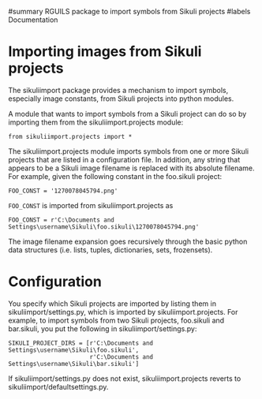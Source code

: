 ﻿#summary RGUILS package to import symbols from Sikuli projects
#labels Documentation

# Importing images from Sikuli projects #

The sikuliimport package provides a mechanism to import symbols, especially image constants, from Sikuli projects into python modules.

A module that wants to import symbols from a Sikuli project can do so by importing them from the sikuliimport.projects module:
```
from sikuliimport.projects import *
```
The sikuliimport.projects module imports symbols from one or more Sikuli projects that are listed in a configuration file. In addition, any string that appears to be a Sikuli image filename is replaced with its absolute filename. For example, given the following constant in the foo.sikuli project:
```
FOO_CONST = '1270078045794.png'
```
`FOO_CONST` is imported from sikuliimport.projects as
```
FOO_CONST = r'C:\Documents and Settings\username\Sikuli\foo.sikuli\1270078045794.png'
```
The image filename expansion goes recursively through the basic python data structures (i.e. lists, tuples, dictionaries, sets, frozensets).

# Configuration #

You specify which Sikuli projects are imported by listing them in sikuliimport/settings.py, which is imported by sikuliimport.projects. For example, to import symbols from two Sikuli projects, foo.sikuli and bar.sikuli, you put the following in sikuliimport/settings.py:
```
SIKULI_PROJECT_DIRS = [r'C:\Documents and Settings\username\Sikuli\foo.sikuli',
                       r'C:\Documents and Settings\username\Sikuli\bar.sikuli']
```
If sikuliimport/settings.py does not exist, sikuliimport.projects reverts to sikuliimport/defaultsettings.py.